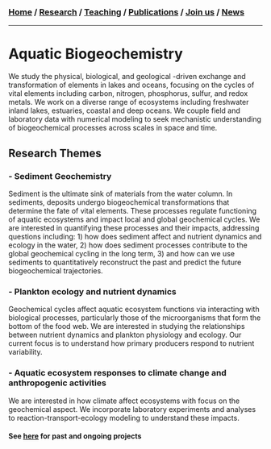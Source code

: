 ### [**Home**](README.md)  /  [**Research**](Research.md)  /  [**Teaching**](Teaching.md)   /  [**Publications**](Publications.md)  /  [**Join us**](Joinus.md)  /  [**News**](News.md) 
---

# Aquatic Biogeochemistry
We study the physical, biological, and geological -driven exchange and transformation of elements in lakes and oceans, focusing on the cycles of vital elements including carbon, nitrogen, phosphorus, sulfur, and redox metals. We work on a diverse range of ecosystems including freshwater inland lakes, estuaries, coastal and deep oceans. We couple field and laboratory data with numerical modeling to seek mechanistic understanding of biogeochemical processes across scales in space and time.

## Research Themes 

### - Sediment Geochemistry
Sediment is the ultimate sink of materials from the water column. In sediments, deposits undergo biogeochemical transformations that determine the fate of vital elements. These processes regulate functioning of aquatic ecosystems and impact local and global geochemical cycles. We are interested in quantifying these processes and their impacts, addressing questions including: 1) how does sediment affect and nutrient dynamics and ecology in the water, 2) how does sediment processes contribute to the global geochemical cycling in the long term, 3) and how can we use sediments to quantitatively reconstruct the past and predict the future biogeochemical trajectories.

### - Plankton ecology and nutrient dynamics 
Geochemical cycles affect aquatic ecosystem functions via interacting with biological processes, particularly those of the microorganisms that form the bottom of the food web. We are interested in studying the relationships between nutrient dynamics and plankton physiology and ecology. Our current focus is to understand how primary producers respond to nutrient variability.

### - Aquatic ecosystem responses to climate change and anthropogenic activities
We are interested in how climate affect ecosystems with focus on the geochemical aspect. We incorporate laboratory experiments and analyses to reaction-transport-ecology modeling to understand these impacts.

#### See [here](Research.md) for past and ongoing projects

